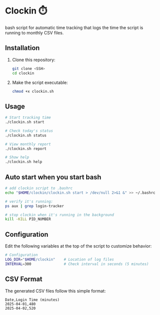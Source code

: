 # Clockin ⏱️

bash script for automatic time tracking that logs the time the script is running to monthly CSV files.

## Installation

1. Clone this repository:
   ```bash
   git clone <SSH>
   cd clockin
   ```

2. Make the script executable:
   ```bash
   chmod +x clockin.sh
   ```

## Usage

```bash
# Start tracking time
./clockin.sh start

# Check today's status
./clockin.sh status

# View monthly report
./clockin.sh report

# Show help
./clockin.sh help
```

## Auto start when you start bash

```bash
# add clockin script to .bashrc
echo "$HOME/clockin/clockin.sh start > /dev/null 2>&1 &" >> ~/.bashrc

# verify it's running:
ps aux | grep login-tracker

# stop clockin when it's running in the background
kill -KILL PID_NUMBER

```

## Configuration

Edit the following variables at the top of the script to customize behavior:

```bash
# Configuration
LOG_DIR="$HOME/clockin"    # Location of log files
INTERVAL=300               # Check interval in seconds (5 minutes)
```

## CSV Format

The generated CSV files follow this simple format:

```
Date,Login Time (minutes)
2025-04-01,480
2025-04-02,520
```
